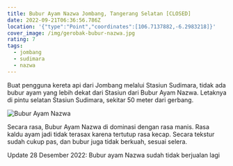 ```yaml
---
title: Bubur Ayam Nazwa Jombang, Tangerang Selatan [CLOSED]
date: 2022-09-21T06:36:56.786Z
location: '{"type":"Point","coordinates":[106.7137882,-6.2983218]}'
cover_image: /img/gerobak-bubur-nazwa.jpg
rating: 7
tags:
  - jombang
  - sudimara
  - nazwa
---
```

Buat pengguna kereta api dari Jombang melalui Stasiun Sudimara, tidak ada bubur ayam yang lebih dekat dari Stasiun dari Bubur Ayam Nazwa. Letaknya di pintu selatan Stasiun Sudimara, sekitar 50 meter dari gerbang.

![Bubur Ayam Nazwa](/img/bubur-ayam-nazwa.jpg)

Secara rasa, Bubur Ayam Nazwa di dominasi dengan rasa manis. Rasa kaldu ayam jadi tidak terasax karena tertutup rasa kecap. Secara tekstur sudah cukup pas, dan bubur juga tidak berkuah, sesuai selera.

Update 28 Desember 2022: Bubur ayam Nazwa sudah tidak berjualan lagi